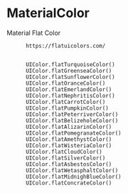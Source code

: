 # MaterialColor
Material Flat Color


          https://flatuicolors.com/


          UIColor.flatTurquoiseColor()
          UIColor.flatGreenseaColor()
          UIColor.flatSunflowerColor()
          UIColor.flatOranceColor()
          UIColor.flatEmerlandColor()
          UIColor.flatNephritisColor()
          UIColor.flatCarrotColor()
          UIColor.flatPumpkinColor()
          UIColor.flatPeterriverColor()
          UIColor.flatBelizeholeColor()
          UIColor.flatAlizarinColor()
          UIColor.flatPomegranateColor()
          UIColor.flatAmethystColor()
          UIColor.flatWisteriaColor()
          UIColor.flatCloudColor()
          UIColor.flatSilverColor()
          UIColor.flatAsbestosColor()
          UIColor.flatWetasphaltColor()
          UIColor.flatMidnighBlueColor()
          UIColor.flatConcrateColor()
